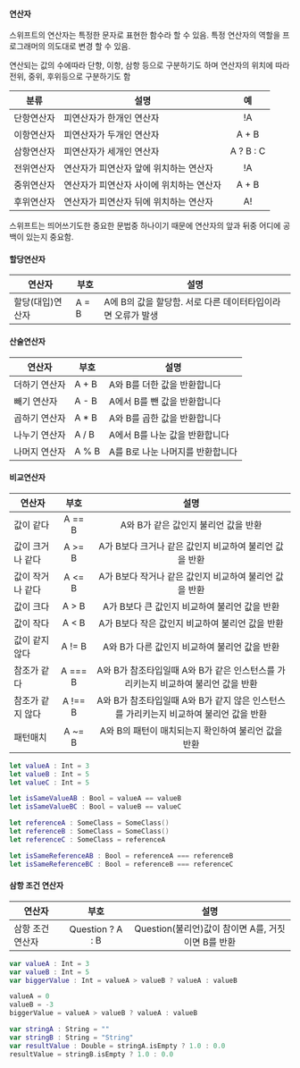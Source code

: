 #### 연산자
스위프트의 연산자는 특정한 문자로 표현한 함수라 할 수 있음. 특정 연산자의 역할을 프로그래머의 의도대로 변경 할 수 있음.

연산되는 값의 수에따라 단항, 이항, 삼항 등으로 구분하기도 하며 연산자의 위치에 따라 전위, 중위, 후위등으로 구분하기도 함

|분류|설명|예|
|---|---|:---:|
|단항연산자|피연산자가 한개인 연산자|!A|
|이항연산자|피연산자가 두개인 연산자|A + B|
|삼항연산자|피연산자가 세개인 연산자|A ? B : C|
|전위연산자|연산자가 피연산자 앞에 위치하는 연산자|!A|
|중위연산자|연산자가 피연산자 사이에 위치하는 연산자|A + B|
|후위연산자|연산자가 피연산자 뒤에 위치하는 연산자|A!|

스위프트는 띄어쓰기도한 중요한 문법중 하나이기 때문에 연산자의 앞과 뒤중 어디에 공백이 있는지 중요함.

#### 할당연산자
|연산자|부호|설명|
|---|---|---|
|할당(대입)연산자|A = B|A에 B의 값을 할당함. 서로 다른 데이터타입이라면 오류가 발생|

#### 산술연산자
|연산자|부호|설명|
|---|---|---|
|더하기 연산자|A + B|A와 B를 더한 값을 반환합니다|
|빼기 연산자|A - B|A에서 B를 뺀 값을 반환합니다|
|곱하기 연산자|A * B|A와 B를 곱한 값을 반환합니다|
|나누기 연산자|A / B|A에서 B를 나눈 값을 반환합니다|
|나머지 연산자|A % B|A를 B로 나눈 나머지를 반환합니다|

#### 비교연산자
|연산자|부호|설명|
|---|:---:|:---:|
|값이 같다|A == B|A와 B가 같은 값인지 불리언 값을 반환|
|값이 크거나 같다|A >= B|A가 B보다 크거나 같은 값인지 비교하여 불리언 값을 반환|
|값이 작거나 같다|A <= B|A가 B보다 작거나 같은 값인지 비교하여 불리언 값을 반환|
|값이 크다|A > B|A가 B보다 큰 값인지 비교하여 불리언 값을 반환|
|값이 작다|A < B|A가 B보다 작은 값인지 비교하여 불리언 값을 반환|
|값이 같지 않다|A != B|A와 B가 다른 값인지 비교하여 불리언 값을 반환|
|참조가 같다|A === B|A와 B가 참조타입일때 A와 B가 같은 인스턴스를 가리키는지 비교하여 불리언 값을 반환|
|참조가 같지 않다|A !== B|A와 B가 참조타입일때 A와 B가 같지 않은 인스턴스를 가리키는지 비교하여 불리언 값을 반환|
|패턴매치|A ~= B|A와 B의 패턴이 매치되는지 확인하여 불리언 값을 반환|

```swift
let valueA : Int = 3
let valueB : Int = 5
let valueC : Int = 5

let isSameValueAB : Bool = valueA == valueB
let isSameValueBC : Bool = valueB == valueC

let referenceA : SomeClass = SomeClass()
let referenceB : SomeClass = SomeClass()
let referenceC : SomeClass = referenceA

let isSameReferenceAB : Bool = referenceA === referenceB
let isSameReferenceBC : Bool = referenceB === referenceC
```

#### 삼항 조건 연산자
|연산자|부호|설명|
|---|:---:|:---:|
|삼항 조건 연산자|Question ? A : B|Question(불리언)값이 참이면 A를, 거짓이면 B를 반환|

```swift
var valueA : Int = 3
var valueB : Int = 5
var biggerValue : Int = valueA > valueB ? valueA : valueB

valueA = 0
valueB = -3
biggerValue = valueA > valueB ? valueA : valueB

var stringA : String = ""
var stringB : String = "String"
var resultValue : Double = stringA.isEmpty ? 1.0 : 0.0
resultValue = stringB.isEmpty ? 1.0 : 0.0
```

